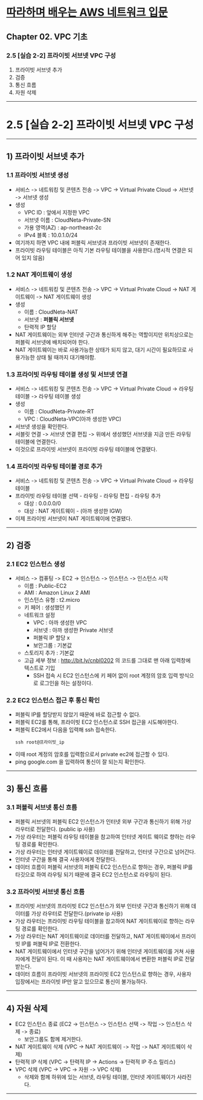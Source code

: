 # <a href = "../README.md" target="_blank">따라하며 배우는 AWS 네트워크 입문</a>
## Chapter 02. VPC 기초
### 2.5 [실습 2-2] 프라이빗 서브넷 VPC 구성
1) 프라이빗 서브넷 추가
2) 검증
3) 통신 흐름
4) 자원 삭제

---

# 2.5 [실습 2-2] 프라이빗 서브넷 VPC 구성

---

## 1) 프라이빗 서브넷 추가

### 1.1 프라이빗 서브넷 생성
- 서비스 -> 네트워킹 및 콘텐츠 전송 -> VPC -> Virtual Private Cloud -> 서브넷 -> 서브넷 생성
- 생성
    - VPC ID : 앞에서 지정한 VPC
    - 서브넷 이름 : CloudNeta-Private-SN
    - 가용 영역(AZ) : ap-northeast-2c
    - IPv4 블록 : 10.0.1.0/24
- 여기까지 하면 VPC 내에 퍼블릭 서브넷과 프라이빗 서브넷이 존재한다.
- 프라이빗 라우팅 테이블은 아직 기본 라우팅 테이블을 사용한다.(명시적 연결은 되어 있지 않음)

### 1.2 NAT 게이트웨이 생성
- 서비스 -> 네트워킹 및 콘텐츠 전송 -> VPC -> Virtual Private Cloud -> NAT 게이트웨이 -> NAT 게이트웨이 생성
- 생성
  - 이름 : CloudNeta-NAT
  - 서브넷 : **퍼블릭 서브넷**
  - 탄력적 IP 할당
- NAT 게이트웨이는 외부 인터넷 구간과 통신하게 해주는 역할이지만 위치상으로는 퍼블릭 서브넷에 배치되어야 한다.
- NAT 게이트웨이는 바로 사용가능한 상태가 되지 않고, 대기 시간이 필요하므로 사용가능한 상태 될 때까지 대기해야함.

### 1.3 프라이빗 라우팅 테이블 생성 및 서브넷 연결
- 서비스 -> 네트워킹 및 콘텐츠 전송 -> VPC -> Virtual Private Cloud -> 라우팅 테이블 -> 라우팅 테이블 생성
- 생성
    - 이름 : CloudNeta-Private-RT
    - VPC : CloudNeta-VPC(아까 생성한 VPC)
- 서브넷 생성을 확인한다.
- 서블릿 연결 -> 서브넷 연결 편집 -> 위에서 생성했던 서브넷을 지금 만든 라우팅 테이블에 연결한다.
- 이것으로 프라이빗 서브넷이 프라이빗 라우팅 테이블에 연결됐다.

### 1.4 프라이빗 라우팅 테이블 경로 추가
- 서비스 -> 네트워킹 및 콘텐츠 전송 -> VPC -> Virtual Private Cloud -> 라우팅 테이블
- 프라이빗 라우팅 테이블 선택 - 라우팅 - 라우팅 편집 - 라우팅 추가
    - 대상 : 0.0.0.0/0
    - 대상 : NAT 게이트웨이 - (아까 생성한 IGW)
- 이제 프라이빗 서브넷이 NAT 게이트웨이에 연결됐다.

---

## 2) 검증

### 2.1 EC2 인스턴스 생성
- 서비스 -> 컴퓨팅 -> EC2 -> 인스턴스 -> 인스턴스 -> 인스턴스 시작
    - 이름 : Public-EC2
    - AMI : Amazon Linux 2 AMI
    - 인스턴스 유형 : t2.micro
    - 키 페어 : 생성했던 키
    - 네트워크 설정
        - VPC : 아까 생성한 VPC
        - 서브넷 : 아까 생성한 Private 서브넷
        - 퍼블릭 IP 할당 x
        - 보안그룹 : 기본값
    - 스토리지 추가 : 기본값
    - 고급 세부 정보 : http://bit.ly/cnbl0202 의 코드를 그대로 맨 아래 입력창에 텍스트로 기입
      - SSH 접속 시 EC2 인스턴스에 키 페어 없이 root 계정의 암호 입력 방식으로 로그인을 하는 설정이다.

### 2.2 EC2 인스턴스 접근 후 통신 확인
- 퍼블릭 IP를 할당받지 않았기 때문에 바로 접근할 수 없다.
- 퍼블릭 EC2를 통해, 프라이빗 EC2 인스턴스로 SSH 접근을 시도해야한다.
- 퍼블릭 EC2에서 다음을 입력해 ssh 접속한다.
  ```shell
  ssh root@프라이빗_ip
  ```
- 이때 root 계정의 암호를 입력함으로서 private ec2에 접근할 수 있다.
- ping google.com 을 입력하여 통신이 잘 되는지 확인한다.

---

## 3) 통신 흐름

### 3.1 퍼블릭 서브넷 통신 흐름
- 퍼블릭 서브넷의 퍼블릭 EC2 인스턴스가 인터넷 외부 구간과 통신하기 위해 가상 라우터로 전달한다. (public ip 사용)
- 가상 라우터는 퍼블릭 라우팅 테이블을 참고하여 인터넷 게이트 웨이로 향하는 라우팅 경로를 확인한다.
- 가상 라우터는 인터넷 게이트웨이로 데이터를 전달하고, 인터넷 구간으로 넘어간다.
- 인터넷 구간을 통해 결국 사용자에게 전달한다.
- 데이터 흐름이 퍼블릭 서브넷의 퍼블릭 EC2 인스턴스로 향하는 경우, 퍼블릭 IP를 타깃으로 하여 라우팅 되기 때문에 결국 EC2 인스턴스로
라우팅이 된다.

### 3.2 프라이빗 서브넷 통신 흐름
- 프라이빗 서브넷의 프라이빗 EC2 인스턴스가 외부 인터넷 구간과 통신하기 위해 데이터를 가상 라우터로 전달한다.(private ip 사용)
- 가상 라우터는 프라이빗 라우팅 테이블을 참고하여 NAT 게이트웨이로 향하는 라우팅 경로를 확인한다.
- 가상 라우터는 NAT 게이트웨이로 데이터를 전달하고, NAT 게이트웨이에서 프라이빗 IP를 퍼블릭 IP로 전환한다.
- NAT 게이트웨이에서 인터넷 구간을 넘어가기 위해 인터넷 게이트웨이를 거쳐 사용자에게 전달이 된다. 이 때 사용자는 NAT 게이트웨이에서 변환한
퍼블릭 IP로 전달받는다.
- 데이터 흐름이 프라이빗 서브넷의 프라이빗 EC2 인스턴스로 향하는 경우, 사용자 입장에서는 프라이빗 IP만 알고 있으므로 통신이 불가능하다.

---

## 4) 자원 삭제
- EC2 인스턴스 종료 (EC2 -> 인스턴스 -> 인스턴스 선택 -> 작업 -> 인스턴스 삭제 -> 종료)
  - 보안그룹도 함께 제거한다.
- NAT 게이트웨이 삭제 (VPC -> NAT 게이트웨이 -> 작업 -> NAT 게이트웨이 삭제)
- 탄력적 IP 삭제 (VPC -> 탄력적 IP -> Actions -> 탄력적 IP 주소 릴리스)
- VPC 삭제 (VPC -> VPC -> 자원 -> VPC 삭제)
  - 삭제와 함께 하위에 있는 서브넷, 라우팅 테이블, 인터넷 게이트웨이가 사라진다.

---
